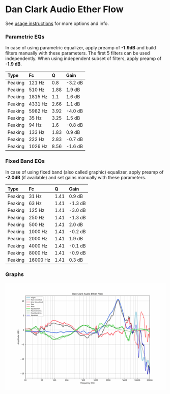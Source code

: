 # Dan Clark Audio Ether Flow
See [usage instructions](https://github.com/jaakkopasanen/AutoEq#usage) for more options and info.

### Parametric EQs
In case of using parametric equalizer, apply preamp of **-1.9dB** and build filters manually
with these parameters. The first 5 filters can be used independently.
When using independent subset of filters, apply preamp of **-1.9 dB**.

| Type    | Fc      |    Q | Gain    |
|:--------|:--------|:-----|:--------|
| Peaking | 121 Hz  | 0.8  | -3.2 dB |
| Peaking | 510 Hz  | 1.88 | 1.9 dB  |
| Peaking | 1815 Hz | 1.1  | 1.6 dB  |
| Peaking | 4331 Hz | 2.66 | 1.1 dB  |
| Peaking | 5982 Hz | 3.92 | -4.0 dB |
| Peaking | 35 Hz   | 3.25 | 1.5 dB  |
| Peaking | 94 Hz   | 1.6  | -0.8 dB |
| Peaking | 133 Hz  | 1.83 | 0.9 dB  |
| Peaking | 222 Hz  | 2.83 | -0.7 dB |
| Peaking | 1026 Hz | 8.56 | -1.6 dB |

### Fixed Band EQs
In case of using fixed band (also called graphic) equalizer, apply preamp of **-2.0dB**
(if available) and set gains manually with these parameters.

| Type    | Fc       |    Q | Gain    |
|:--------|:---------|:-----|:--------|
| Peaking | 31 Hz    | 1.41 | 0.9 dB  |
| Peaking | 63 Hz    | 1.41 | -1.3 dB |
| Peaking | 125 Hz   | 1.41 | -3.0 dB |
| Peaking | 250 Hz   | 1.41 | -1.3 dB |
| Peaking | 500 Hz   | 1.41 | 2.0 dB  |
| Peaking | 1000 Hz  | 1.41 | -0.2 dB |
| Peaking | 2000 Hz  | 1.41 | 1.9 dB  |
| Peaking | 4000 Hz  | 1.41 | -0.1 dB |
| Peaking | 8000 Hz  | 1.41 | -0.9 dB |
| Peaking | 16000 Hz | 1.41 | 0.3 dB  |

### Graphs
![](./Dan%20Clark%20Audio%20Ether%20Flow.png)